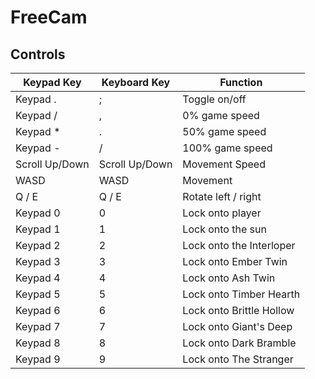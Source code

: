 # FreeCam

## Controls

| **Keypad Key** | **Keyboard Key** | **Function** |
|---|---|---|
| Keypad . | ; | Toggle on/off  |
| Keypad / | , | 0% game speed  |
| Keypad * | . | 50% game speed  |
| Keypad - | /  | 100% game speed  |
| Scroll Up/Down | Scroll Up/Down | Movement Speed |
| WASD | WASD | Movement |
| Q / E | Q / E | Rotate left / right |
| Keypad 0 | 0 | Lock onto player |
| Keypad 1 | 1 | Lock onto the sun |
| Keypad 2 | 2 | Lock onto the Interloper |
| Keypad 3 | 3 | Lock onto Ember Twin |
| Keypad 4 | 4 | Lock onto Ash Twin |
| Keypad 5 | 5 | Lock onto Timber Hearth |
| Keypad 6 | 6 | Lock onto Brittle Hollow |
| Keypad 7 | 7 | Lock onto Giant's Deep |
| Keypad 8 | 8 | Lock onto Dark Bramble |
| Keypad 9 | 9 | Lock onto The Stranger |
